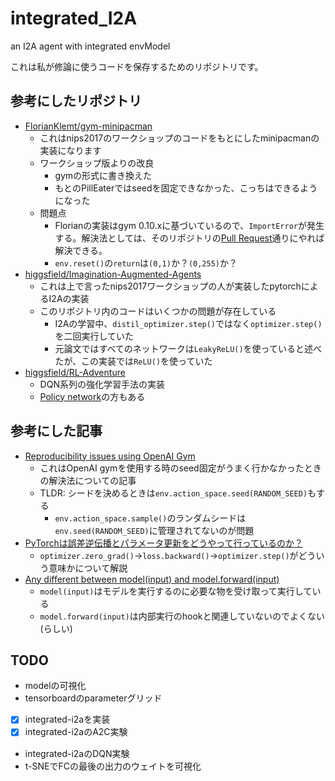 # integrated_I2A
an I2A agent with integrated envModel

これは私が修論に使うコードを保存するためのリポジトリです。

## 参考にしたリポジトリ
- [FlorianKlemt/gym-minipacman](https://github.com/FlorianKlemt/gym-minipacman)
    - これはnips2017のワークショップのコードをもとにしたminipacmanの実装になります
    - ワークショップ版よりの改良
        - gymの形式に書き換えた
        - もとのPillEaterではseedを固定できなかった、こっちはできるようになった
    - 問題点
        - Florianの実装はgym 0.10.xに基づいているので、`ImportError`が発生する。解決法としては、そのリポジトリの[Pull Request](https://github.com/FlorianKlemt/gym-minipacman/pull/2/commits/33bdffb1cec53bbab18f5384a1a7a55c59ec5cc1)通りにやれば解決できる。
        - `env.reset()`の`return`は`(0,1)`か？`(0,255)`か？
- [higgsfield/Imagination-Augmented-Agents](https://github.com/higgsfield/Imagination-Augmented-Agents)
    - これは上で言ったnips2017ワークショップの人が実装したpytorchによるI2Aの実装
    - このリポジトリ内のコードはいくつかの問題が存在している
        - I2Aの学習中、`distil_optimizer.step()`ではなく`optimizer.step()`を二回実行していた
        - 元論文ではすべてのネットワークは`LeakyReLU()`を使っていると述べたが、この実装では`ReLU()`を使っていた
- [higgsfield/RL-Adventure](https://github.com/higgsfield/RL-Adventure)
    - DQN系列の強化学習手法の実装
    - [Policy network](https://github.com/higgsfield/RL-Adventure-2)の方もある

## 参考にした記事
- [Reproducibility issues using OpenAI Gym](https://harald.co/2019/07/30/reproducibility-issues-using-openai-gym/)
    - これはOpenAI gymを使用する時のseed固定がうまく行かなかったときの解決法についての記事
    - TLDR: シードを決めるときは`env.action_space.seed(RANDOM_SEED)`もする
        - `env.action_space.sample()`のランダムシードは`env.seed(RANDOM_SEED)`に管理されてないのが問題
- [PyTorchは誤差逆伝播とパラメータ更新をどうやって行っているのか？](https://ohke.hateblo.jp/entry/2019/12/07/230000)
    - `optimizer.zero_grad()`->`loss.backward()`->`optimizer.step()`がどういう意味かについて解説
- [Any different between model(input) and model.forward(input)](https://discuss.pytorch.org/t/any-different-between-model-input-and-model-forward-input/3690/7)
    - `model(input)`はモデルを実行するのに必要な物を受け取って実行している
    - `model.forward(input)`は内部実行のhookと関連していないのでよくない(らしい)

## TODO
- modelの可視化
- tensorboardのparameterグリッド
- [x] integrated-i2aを実装
- [x] integrated-i2aのA2C実験
- integrated-i2aのDQN実験
- t-SNEでFCの最後の出力のウェイトを可視化

